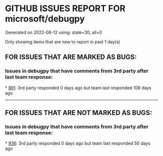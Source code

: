 
# GITHUB ISSUES REPORT FOR microsoft/debugpy


Generated on 2022-08-12 using: stale=30, all=0


Only showing items that are new to report in past 1 day(s)


## FOR ISSUES THAT ARE MARKED AS BUGS:


### Issues in debugpy that have comments from 3rd party after last team response:


\* [891](https://github.com/microsoft/debugpy/issues/891 "Error: Server[1] disconnected unexpectedly when typing anything in the Python debug console while debugging"): 3rd party responded 0 days ago but team last responded 108 days ago

---

## FOR ISSUES THAT ARE NOT MARKED AS BUGS:


### Issues in debugpy that have comments from 3rd party after last team response:


\* [936](https://github.com/microsoft/debugpy/issues/936 "Cannot remote debug Python through SSH"): 3rd party responded 0 days ago but team last responded 50 days ago
